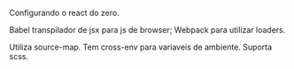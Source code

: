 Configurando o react do zero.

Babel transpilador de jsx para js de browser;
Webpack para utilizar loaders.

Utiliza source-map.
Tem cross-env para variaveis de ambiente.
Suporta scss.